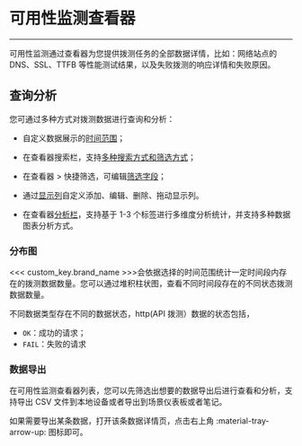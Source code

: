 # 可用性监测查看器
---

可用性监测通过查看器为您提供拨测任务的全部数据详情，比如：网络站点的 DNS、SSL、TTFB 等性能测试结果，以及失败拨测的响应详情和失败原因。

## 查询分析

您可通过多种方式对拨测数据进行查询和分析：

- 自定义数据展示的[时间范围](../getting-started/function-details/explorer-search.md#time)；

- 在查看器搜索栏，支持[多种搜索方式和筛选方式](../getting-started/function-details/explorer-search.md)；

- 在查看器 > 快捷筛选，可编辑[筛选字段](../getting-started/function-details/explorer-search.md#quick-filter)；

- 通过[显示列](../getting-started/function-details/explorer-search.md#columns)自定义添加、编辑、删除、拖动显示列。

- 在查看器[分析栏](../getting-started/function-details/explorer-search.md#analysis)，支持基于 1-3 个标签进行多维度分析统计，并支持多种数据图表分析方式。

### 分布图

<<< custom_key.brand_name >>>会依据选择的时间范围统计一定时间段内存在的拨测数据数量。您可以通过堆积柱状图，查看不同时间段存在的不同状态拨测数据数量。

不同数据类型存在不同的数据状态，http(API 拨测）数据的状态包括，

- `OK`：成功的请求；  
- `FAIL`：失败的请求

### 数据导出

在可用性监测查看器列表，您可以先筛选出想要的数据导出后进行查看和分析，支持导出 CSV 文件到本地设备或者导出到场景仪表板或者笔记。

如果需要导出某条数据，打开该条数据详情页，点击右上角 :material-tray-arrow-up: 图标即可。

<!--
## HTTP 拨测

在可用性监测**查看器**，选择 **HTTP 拨测**，即可查看配置的所有 HTTP 拨测任务的数据结果。

![](img/4.dailtesting_explorer_2.png)

在可用性监测查看器列表，点击想要查看的拨测数据即可查看对应的拨测数据详情，您可查看到属性、测试性能、响应详情、响应头、响应内容等数据详情。

![](img/4.dailtesting_explorer_3.png)

当鼠标点击属性字段，支持以下操作：

| 字段 | 说明 |
| --- | --- |
| 筛选字段值 | 即添加该字段至查看器，查看与该字段相关的全部数据。 |
| 反向筛选字段值 | 即添加该字段至查看器，查看除了该字段以外的其他数据。 |
| 添加到显示列 | 即添加该字段到查看器列表进行查看。 |
| 复制 | 即复制该字段至剪贴板。  |


![](img/1.dailtesting_explorer_2.png)

## TCP 拨测

在可用性监测**查看器**，选择 **TCP 拨测**，即可查看配置的所有 TCP 拨测任务的数据结果。

![](img/4.dailtesting_explorer_4.png)

在可用性监测查看器列表，点击想要查看的拨测数据即可查看对应的拨测数据详情，您可查看到属性、测试性能、响应详情、路由跟踪结果等数据详情。

![](img/4.dailtesting_explorer_5.png)

## ICMP 拨测

在可用性监测**查看器**，选择 **ICMP 拨测**，即可查看配置的所有 ICMP 拨测任务的数据结果。

![](img/4.dailtesting_explorer_7.png)

在可用性监测查看器列表，点击想要查看的拨测数据即可查看对应的拨测数据详情，您可查看到属性、响应详情等数据详情。

![](img/4.dailtesting_explorer_8.png)

## WEBSOCKET 拨测

在可用性监测**查看器**，选择 **WEBSOCKET 拨测**，即可查看配置的所有 WEBSOCKET 拨测任务的数据结果。

![](img/4.dailtesting_explorer_9.png)

在可用性监测查看器列表，点击想要查看的拨测数据即可查看对应的拨测数据详情，您可查看到属性、发送消息、响应详情、响应头、响应内容等数据详情。

![](img/4.dailtesting_explorer_10.png)

-->